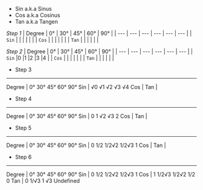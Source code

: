 - Sin a.k.a Sinus
- Cos a.k.a Cosinus
- Tan a.k.a Tangen

*Step 1*
| Degree | 0° | 30° | 45° | 60° | 90° | 
| --- | --- | --- | --- | --- | --- |
| `Sin` | | | | | |
| `Cos` | | | | | |
| `Tan` | | | | | |

*Step 2*
| Degree | 0° | 30° | 45° | 60° | 90° | 
| --- | --- | --- | --- | --- | --- |
| `Sin` |0 |1 |2 |3 |4 |
| `Cos` | | | | | |
| `Tan` | | | | | |


- Step 3
------------------------------
Degree  |   0° 30° 45° 60° 90° 
Sin     |   √0 √1  √2  √3  √4
Cos     |
Tan     |

- Step 4
------------------------------
Degree  |   0° 30° 45° 60° 90° 
Sin     |   0  1   √2  √3  2
Cos     |
Tan     |

- Step 5
------------------------------
Degree  |   0° 30°  45°     60°     90° 
Sin     |   0  1/2  1/2√2   1/2√3   1
Cos     |
Tan     |

- Step 6
------------------------------
Degree  |   0° 30°      45°     60°     90° 
Sin     |   0  1/2      1/2√2   1/2√3   1
Cos     |   1  1/2√3    1/2√2   1/2     0
Tan     |   0  1/√3     1       √3      Undefined
